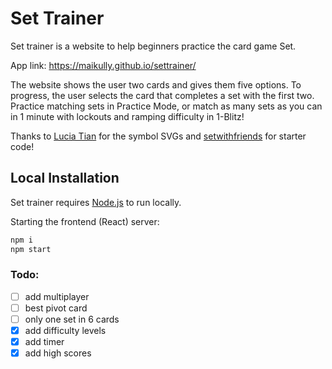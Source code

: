 # Set Trainer


Set trainer is a website to help beginners practice the card game Set.

App link: https://maikully.github.io/settrainer/

The website shows the user two cards and gives them five options. To progress, the user selects the card that completes a set with the first two.
Practice matching sets in Practice Mode, or match as many sets as you can in 1 minute with lockouts and ramping difficulty in 1-Blitz!

Thanks to [Lucia Tian](https://luciatian.org) for the symbol SVGs and [setwithfriends](https://github.com/ekzhang/setwithfriends) for starter code!

## Local Installation

Set trainer requires [Node.js](https://nodejs.org/) to run locally.

Starting the frontend (React) server:

```sh
npm i
npm start
```

### Todo:

- [ ] add multiplayer
- [ ] best pivot card
- [ ] only one set in 6 cards
- [x] add difficulty levels
- [x] add timer
- [x] add high scores
